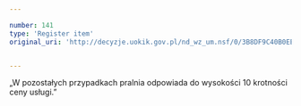 ```yaml
---

number: 141
type: 'Register item'
original_uri: 'http://decyzje.uokik.gov.pl/nd_wz_um.nsf/0/3B8DF9C40B0EEE64C12572DD00329439?OpenDocument'


---
```


„W pozostałych przypadkach pralnia odpowiada do wysokości 10 krotności ceny usługi.”
